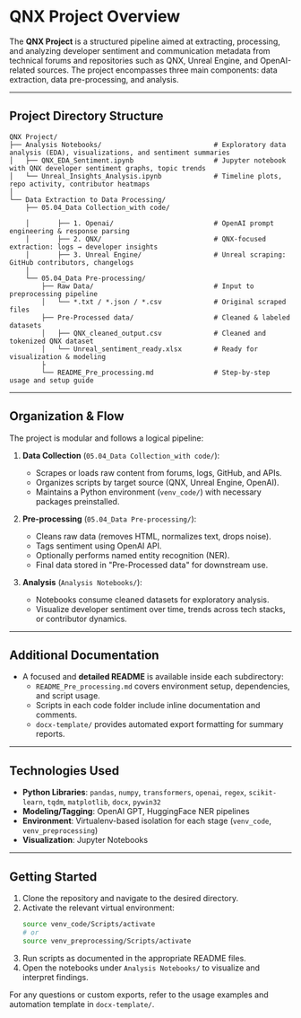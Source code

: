 
# QNX Project Overview

The **QNX Project** is a structured pipeline aimed at extracting, processing, and analyzing developer sentiment and communication metadata from technical forums and repositories such as QNX, Unreal Engine, and OpenAI-related sources. The project encompasses three main components: data extraction, data pre-processing, and analysis.

---

## Project Directory Structure

```
QNX Project/
├── Analysis Notebooks/                            # Exploratory data analysis (EDA), visualizations, and sentiment summaries
│   ├── QNX_EDA_Sentiment.ipynb                    # Jupyter notebook with QNX developer sentiment graphs, topic trends
│   └── Unreal_Insights_Analysis.ipynb             # Timeline plots, repo activity, contributor heatmaps
│
└── Data Extraction to Data Processing/
    ├── 05.04_Data Collection_with code/

    │       ├── 1. Openai/                         # OpenAI prompt engineering & response parsing
    │       ├── 2. QNX/                            # QNX-focused extraction: logs → developer insights
    │       ├── 3. Unreal Engine/                  # Unreal scraping: GitHub contributors, changelogs
    │
    └── 05.04_Data Pre-processing/
        ├── Raw Data/                              # Input to preprocessing pipeline
        │   └── *.txt / *.json / *.csv             # Original scraped files
        ├── Pre-Processed data/                    # Cleaned & labeled datasets
        │   ├── QNX_cleaned_output.csv             # Cleaned and tokenized QNX dataset
        │   └── Unreal_sentiment_ready.xlsx        # Ready for visualization & modeling
        ├
        └── README_Pre_processing.md               # Step-by-step usage and setup guide
```

---

## Organization & Flow

The project is modular and follows a logical pipeline:

1. **Data Collection** (`05.04_Data Collection_with code/`):
    - Scrapes or loads raw content from forums, logs, GitHub, and APIs.
    - Organizes scripts by target source (QNX, Unreal Engine, OpenAI).
    - Maintains a Python environment (`venv_code/`) with necessary packages preinstalled.

2. **Pre-processing** (`05.04_Data Pre-processing/`):
    - Cleans raw data (removes HTML, normalizes text, drops noise).
    - Tags sentiment using OpenAI API.
    - Optionally performs named entity recognition (NER).
    - Final data stored in "Pre-Processed data" for downstream use.

3. **Analysis** (`Analysis Notebooks/`):
    - Notebooks consume cleaned datasets for exploratory analysis.
    - Visualize developer sentiment over time, trends across tech stacks, or contributor dynamics.

---

## Additional Documentation

- A focused and **detailed README** is available inside each subdirectory:
  - `README_Pre_processing.md` covers environment setup, dependencies, and script usage.
  - Scripts in each code folder include inline documentation and comments.
  - `docx-template/` provides automated export formatting for summary reports.

---

## Technologies Used

- **Python Libraries**: `pandas`, `numpy`, `transformers`, `openai`, `regex`, `scikit-learn`, `tqdm`, `matplotlib`, `docx`, `pywin32`
- **Modeling/Tagging**: OpenAI GPT, HuggingFace NER pipelines
- **Environment**: Virtualenv-based isolation for each stage (`venv_code`, `venv_preprocessing`)
- **Visualization**: Jupyter Notebooks

---

## Getting Started

1. Clone the repository and navigate to the desired directory.
2. Activate the relevant virtual environment:
   ```bash
   source venv_code/Scripts/activate
   # or
   source venv_preprocessing/Scripts/activate
   ```
3. Run scripts as documented in the appropriate README files.
4. Open the notebooks under `Analysis Notebooks/` to visualize and interpret findings.

For any questions or custom exports, refer to the usage examples and automation template in `docx-template/`.

